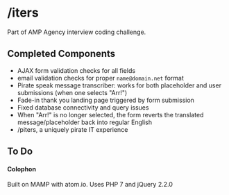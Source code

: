 # /iters

Part of AMP Agency interview coding challenge.

## Completed Components
- AJAX form validation checks for all fields
- email validation checks for proper ```name@domain.net``` format
- Pirate speak message transcriber: works for both placeholder and user submissions (when one selects "Arr!")
- Fade-in thank you landing page triggered by form submission
- Fixed database connectivity and query issues
- When "Arr!" is no longer selected, the form reverts the translated message/placeholder back into regular English
- /piters, a uniquely pirate IT experience

## To Do



#### Colophon
Built on MAMP with atom.io. Uses PHP 7 and jQuery 2.2.0
